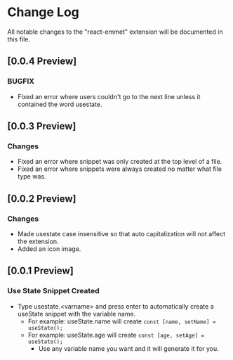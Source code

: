 # Change Log

All notable changes to the "react-emmet" extension will be documented in this file.

## [0.0.4 Preview]

### BUGFIX

- Fixed an error where users couldn't go to the next line unless it contained the word usestate.

## [0.0.3 Preview]

### Changes

- Fixed an error where snippet was only created at the top level of a file.
- Fixed an error where snippets were always created no matter what file type was.

## [0.0.2 Preview]

### Changes

- Made usestate case insensitive so that auto capitalization will not affect the extension.
- Added an icon image.

## [0.0.1 Preview]

### Use State Snippet Created

- Type usestate.\<varname> and press enter to automatically create a useState snippet with the variable name.
  - For example: useState.name will create <code>const [name, setName] = useState(); </code>
  - For example: useState.age will create <code>const [age, setAge] = useState(); </code>
    - Use any variable name you want and it will generate it for you.
